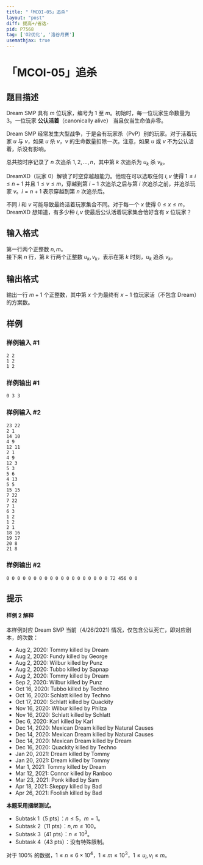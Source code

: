 ```yaml
---
title: "「MCOI-05」追杀"
layout: "post"
diff: 提高+/省选-
pid: P7568
tag: ['O2优化', '洛谷月赛']
usemathjax: true
---
```


# 「MCOI-05」追杀
## 题目描述

Dream SMP 具有 $m$ 位玩家，编号为 $1$ 至 $m$。初始时，每一位玩家生命数量为 $3$。一位玩家 **公认活着**（canonically alive） 当且仅当生命值非零。

Dream SMP 经常发生大型战争，于是会有玩家杀（PvP）别的玩家。对于活着玩家 $u$ 与 $v$，如果 $u$ 杀 $v$，$v$ 的生命数量扣除一次。注意，如果 $u$ 或 $v$ 不为公认活着，杀没有影响。

总共按时序记录了 $n$ 次追杀 $1,2,\dots,n$，其中第 $k$ 次追杀为 $u_k$ 杀 $v_k$。

DreamXD（玩家 $0$）解锁了时空穿越超能力。他现在可以选取任何 $i,v$ 使得 $1\le i\le n+1$ 并且 $1\le v\le m$，穿越到第 $i-1$ 次追杀之后与第 $i$ 次追杀之前，并追杀玩家 $v$。$i=n+1$ 表示穿越到第 $n$ 次追杀后。

不同 $i$ 和 $v$ 可能导致最终活着玩家集合不同。对于每一个 $x$ 使得 $0\le x\le m$，DreamXD 想知道，有多少种 $i,v$ 使最后公认活着玩家集合恰好含有 $x$ 位玩家？
## 输入格式

第一行两个正整数 $n,m$。  
接下来 $n$ 行，第 $k$ 行两个正整数 $u_k,v_k$，表示在第 $k$ 时刻，$u_k$ 追杀 $v_k$。
## 输出格式

输出一行 $m+1$ 个正整数，其中第 $x$ 个为最终有 $x-1$ 位玩家活（不包含 Dream）的方案数。
## 样例

### 样例输入 #1
```
2 2
1 2
1 2

```
### 样例输出 #1
```
0 3 3
```
### 样例输入 #2
```
23 22
2 1
14 10
4 9
12 11
2 1
4 9
12 3
5 3
5 6
4 13
5 5
15 15
7 22
7 22
7 1
6 3
1 2
1 2
2 1
18 16
19 17
20 8
21 8
```
### 样例输出 #2
```
0 0 0 0 0 0 0 0 0 0 0 0 0 0 0 0 0 0 0 72 456 0 0

```
## 提示

#### 样例 2 解释

本样例对应 Dream SMP 当前（4/26/2021) 情况，仅包含公认死亡，即对应剧本，的次数：

 - Aug 2, 2020: Tommy killed by Dream  
 - Aug 2, 2020: Fundy killed by George  
 - Aug 2, 2020: Wilbur killed by Punz  
 - Aug 2, 2020: Tubbo killed by Sapnap  
 - Aug 2, 2020: Tommy killed by Dream  
 - Sep 2, 2020: Wilbur killed by Punz  
 - Oct 16, 2020: Tubbo killed by Techno  
 - Oct 16, 2020: Schlatt killed by Techno  
 - Oct 17, 2020: Schlatt killed by Quackity  
 - Nov 16, 2020: Wilbur killed by Philza  
 - Nov 16, 2020: Schlatt killed by Schlatt  
 - Dec 6, 2020: Karl killed by Karl  
 - Dec 14, 2020: Mexican Dream killed by Natural Causes
 - Dec 14, 2020: Mexican Dream killed by Natural Causes
 - Dec 14, 2020: Mexican Dream killed by Dream  
 - Dec 16, 2020: Quackity killed by Techno  
 - Jan 20, 2021: Dream killed by Tommy  
 - Jan 20, 2021: Dream killed by Tommy  
 - Mar 1, 2021: Tommy killed by Dream  
 - Mar 12, 2021: Connor killed by Ranboo  
 - Mar 23, 2021: Ponk killed by Sam  
 - Apr 18, 2021: Skeppy killed by Bad  
 - Apr 26, 2021: Foolish killed by Bad


**本题采用捆绑测试。**

 - Subtask 1（5 pts）：$n\le5$，$m=1$。
 - Subtask 2（11 pts）：$n,m\le100$。
 - Subtask 3（41 pts）：$n\le10^3$。
 - Subtask 4（43 pts）：没有特殊限制。

对于 $100\%$ 的数据，$1\le n\le6\times10^4$，$1\le m\le10^3$，$1\le u_i,v_i\le m$。
